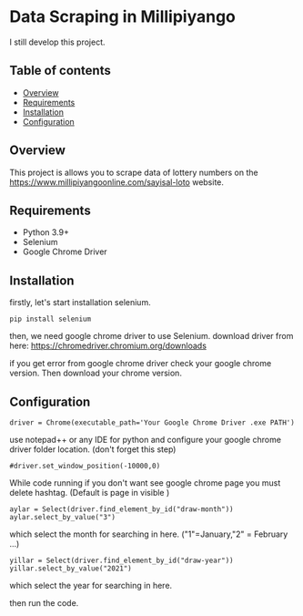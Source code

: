 # Data Scraping in Millipiyango

I still develop this project.

## Table of contents
* [Overview](#overview)
* [Requirements](#requirements)
* [Installation](#installation)
* [Configuration](#configuration)

## Overview
This project is allows you to scrape data of lottery numbers on the https://www.millipiyangoonline.com/sayisal-loto website.

## Requirements
* Python 3.9+
* Selenium
* Google Chrome Driver

## Installation

firstly, let's start installation selenium.
```
pip install selenium
```
then, we need google chrome driver to use Selenium.
download driver from here:
https://chromedriver.chromium.org/downloads

if you get error from google chrome driver 
check your google chrome version. Then download your chrome version.

## Configuration

```
driver = Chrome(executable_path='Your Google Chrome Driver .exe PATH')
```
use notepad++ or any IDE for python and configure your google chrome driver folder location. (don't forget this step)

```
#driver.set_window_position(-10000,0)
```
While code running if you don't want see google chrome page you must delete hashtag. (Default is page in visible )

```
aylar = Select(driver.find_element_by_id("draw-month"))
aylar.select_by_value("3")
```
which select the month for searching in here. ("1"=January,"2" = February ...)

```
yillar = Select(driver.find_element_by_id("draw-year"))
yillar.select_by_value("2021")
```
which select the year for searching in here.

then run the code.
